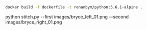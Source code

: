 ``` sh
docker build -f dockerfile -t renanbym/python:3.6.1-alpine .
```


python stitch.py --first images/bryce_left_01.png --second images/bryce_right_01.png
